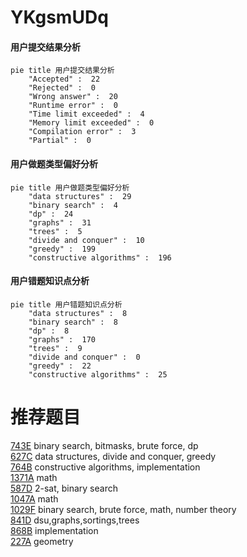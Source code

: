 # YKgsmUDq

<!-- tabs:start -->



#### **用户提交结果分析**

```mermaid
pie title 用户提交结果分析
    "Accepted" :  22
    "Rejected" :  0
    "Wrong answer" :  20
    "Runtime error" :  0
    "Time limit exceeded" :  4
    "Memory limit exceeded" :  0
    "Compilation error" :  3
    "Partial" :  0
```

#### **用户做题类型偏好分析**

```mermaid
pie title 用户做题类型偏好分析
    "data structures" :  29
    "binary search" :  4
    "dp" :  24
    "graphs" :  31
    "trees" :  5
    "divide and conquer" :  10
    "greedy" :  199
    "constructive algorithms" :  196
```
#### **用户错题知识点分析**

```mermaid
pie title 用户错题知识点分析
    "data structures" :  8
    "binary search" :  8
    "dp" :  8
    "graphs" :  170
    "trees" :  9
    "divide and conquer" :  0
    "greedy" :  22
    "constructive algorithms" :  25
```



<!-- tabs:end -->
# 推荐题目
[743E](https://codeforces.com/contest/743/problem/E)		binary search,
                        bitmasks,
                        brute force,
                        dp		  
[627C](https://codeforces.com/contest/627/problem/C)		data structures,
                        divide and conquer,
                        greedy		  
[764B](https://codeforces.com/contest/764/problem/B)		constructive algorithms,
                        implementation		  
[1371A](https://codeforces.com/contest/1371/problem/A)		math		  
[587D](https://codeforces.com/contest/587/problem/D)		2-sat,
                        binary search		  
[1047A](https://codeforces.com/contest/1047/problem/A)		math		  
[1029F](https://codeforces.com/contest/1029/problem/F)		binary search,
                        brute force,
                        math,
                        number theory		  
[841D](https://codeforces.com/contest/841/problem/D)		dsu,graphs,sortings,trees		  
[868B](https://codeforces.com/contest/868/problem/B)		implementation		  
[227A](https://codeforces.com/contest/227/problem/A)		geometry		  
